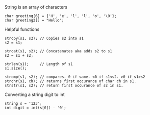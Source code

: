 String is an array of characters

```
char greeting[6] = {'H', 'e', 'l', 'l', 'o', '\0'};
char greeting2[] = "Hello";
```

Helpful functions
```
strcpy(s1, s2); // Copies s2 into s1
s2 = s1;

strcat(s1, s2); // Concatenates aka adds s2 to s1
s2 = s1 + s2;

strlen(s1);     // Length of s1
s1.size();

strcmp(s1, s2); // compares. 0 if same. <0 if s1<s2. >0 if s1>s2
strchr(s1, ch); // returns first occurance of char ch in s1.
strstr(s1, s2); // return first occurance of s2 in s1.
```

Converting a string digit to int

```
string s = '123';
int digit = int(s[0]) - '0';

```
